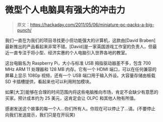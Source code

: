 # 微型个人电脑具有强大的冲击力

> 原文：<https://hackaday.com/2011/05/06/miniature-pc-packs-a-big-punch/>

我们一直在为我们的项目寻找更小但功能强大的计算机，这款由[David Braben]最新推出的产品看起来非常不错。[David]是一家英国游戏工作室的负责人，但最近一直专注于将小型、经济实惠的个人电脑引入世界各地的教室。

这台电脑名为 Raspberry Pi，大小与标准 USB 拇指驱动器差不多，包含 700 MHz ARM 11 处理器和 128 MB 内存。它有一个 HDMI 端口，可以在任何兼容的屏幕上显示 1080p 视频，还有一个 USB 端口用于输入外设。大容量存储由板载 SD 卡插槽提供，看起来也可以利用附加模块。

如果[大卫]能够在合理的时间范围内将这些电脑推向市场，肯定不会缺少有意愿的买家。预计成本约为 25 美元，这肯定会让 OLPC 和其他人物有所值。

感谢发送这个故事的每一个人…你们所有人。你现在可以停止了…请。(不要停止向我们发送提示，我们只是在开玩笑)
